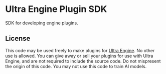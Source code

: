 # Ultra Engine Plugin SDK

SDK for developing engine plugins.

## License

This code may be used freely to make plugins for [Ultra Engine](https://www.ultraengine.com). No other use is allowed. You can give away or sell your plugins for use with Ultra Engine, and are not required to include the source code. Do not mispresent the origin of this code. You may not use this code to train AI models.
